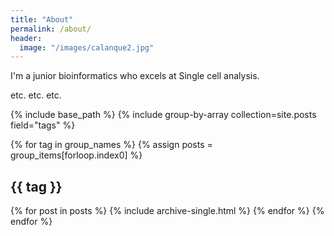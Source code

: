```yaml
---
title: "About"
permalink: /about/
header:
  image: "/images/calanque2.jpg"
---
```

I'm a junior bioinformatics who excels at Single cell analysis.

etc. etc. etc.


{% include base_path %}
{% include group-by-array collection=site.posts field="tags" %}

{% for tag in group_names %}
  {% assign posts = group_items[forloop.index0] %}
  <h2 id="{{ tag | slugify }}" class="archive__subtitle">{{ tag }}</h2>
  {% for post in posts %}
    {% include archive-single.html %}
  {% endfor %}
{% endfor %}
